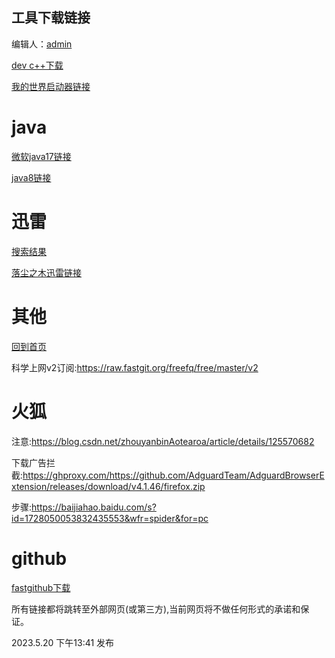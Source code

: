 ## 工具下载链接

编辑人：[admin](https://github.com/lrjlsg)

[dev c++下载](https://freefr.dl.sourceforge.net/project/orwelldevcpp/Setup%20Releases/Dev-Cpp%205.11%20TDM-GCC%204.9.2%20Setup.exe)

[我的世界启动器链接](https://www.mcbbs.net/forum.php?mod=viewthread&tid=719579)

# java
[微软java17链接](https://learn.microsoft.com/zh-cn/java/openjdk/download)

[java8链接](https://www.java.com/zh-CN/download/)

# 迅雷

[搜索结果](http://zhannei.baidu.com/cse/site?q=%D1%B8%C0%D711+&cc=52pojie.cn&ie=gbk)

[落尘之木迅雷链接](https://www.52pojie.cn/thread-1333739-1-1.html)

# 其他

[回到首页](https://lrjlsg.github.io)

科学上网v2订阅:https://raw.fastgit.org/freefq/free/master/v2

# 火狐

注意:https://blog.csdn.net/zhouyanbinAotearoa/article/details/125570682

下载广告拦截:https://ghproxy.com/https://github.com/AdguardTeam/AdguardBrowserExtension/releases/download/v4.1.46/firefox.zip

步骤:https://baijiahao.baidu.com/s?id=1728050053832435553&wfr=spider&for=pc

# github

[fastgithub下载](https://github.com/dotnetcore/FastGithub/releases/download/2.1.4/fastgithub_win-x64.zip)

所有链接都将跳转至外部网页(或第三方),当前网页将不做任何形式的承诺和保证。

2023.5.20 下午13:41 发布
